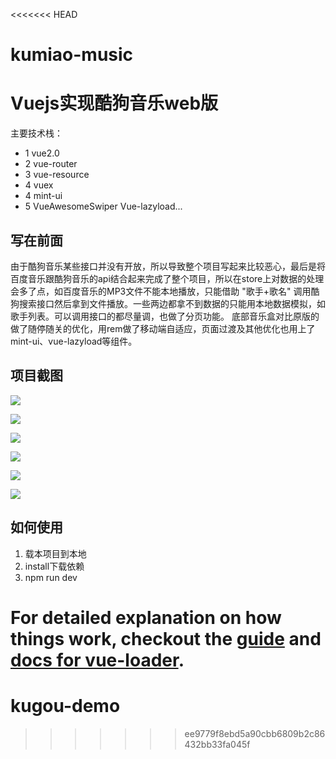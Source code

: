 <<<<<<< HEAD
# kumiao-music

# Vuejs实现酷狗音乐web版 

主要技术栈：
* 1 vue2.0
* 2 vue-router
* 3 vue-resource
* 4 vuex
* 4 mint-ui
* 5 VueAwesomeSwiper Vue-lazyload...

## 写在前面
由于酷狗音乐某些接口并没有开放，所以导致整个项目写起来比较恶心，最后是将百度音乐跟酷狗音乐的api结合起来完成了整个项目，所以在store上对数据的处理会多了点，如百度音乐的MP3文件不能本地播放，只能借助 "歌手+歌名" 调用酷狗搜索接口然后拿到文件播放。一些两边都拿不到数据的只能用本地数据模拟，如歌手列表。可以调用接口的都尽量调，也做了分页功能。
底部音乐盒对比原版的做了随停随关的优化，用rem做了移动端自适应，页面过渡及其他优化也用上了mint-ui、vue-lazyload等组件。

## 项目截图
![](https://ooo.0o0.ooo/2017/06/16/5943a36a80ad9.png)

![](https://ooo.0o0.ooo/2017/06/16/5943a3adc908c.png)

![](https://ooo.0o0.ooo/2017/06/16/5943a3f981287.png)

![](https://ooo.0o0.ooo/2017/06/16/5943a416516a5.png)

![](https://ooo.0o0.ooo/2017/06/16/5943a428c00ac.png)

![](https://ooo.0o0.ooo/2017/06/16/5943a444da58e.png)



## 如何使用

1. 载本项目到本地
2. install下载依赖
3. npm run dev 

For detailed explanation on how things work, checkout the [guide](http://vuejs-templates.github.io/webpack/) and [docs for vue-loader](http://vuejs.github.io/vue-loader).
=======
# kugou-demo
>>>>>>> ee9779f8ebd5a90cbb6809b2c86432bb33fa045f
